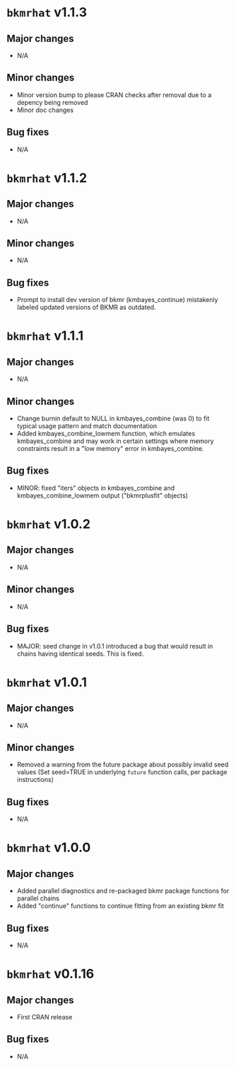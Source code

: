 # `bkmrhat` v1.1.3

## Major changes
- N/A

## Minor changes
- Minor version bump to please CRAN checks after removal due to a depency being removed
- Minor doc changes

## Bug fixes
- N/A


# `bkmrhat` v1.1.2

## Major changes
- N/A

## Minor changes
- N/A

## Bug fixes
- Prompt to install dev version of bkmr (kmbayes_continue) mistakenly labeled updated versions of BKMR as outdated.

# `bkmrhat` v1.1.1

## Major changes
- N/A

## Minor changes
- Change burnin default to NULL in kmbayes_combine (was 0) to fit typical usage pattern and match documentation
- Added kmbayes_combine_lowmem function, which emulates kmbayes_combine and may work in certain settings where memory constraints result in a "low memory" error in kmbayes_combine.

## Bug fixes
- MINOR: fixed "iters" objects in kmbayes_combine and kmbayes_combine_lowmem output ("bkmrplusfit" objects)

# `bkmrhat` v1.0.2

## Major changes
- N/A

## Minor changes
- N/A

## Bug fixes
- MAJOR: seed change in v1.0.1 introduced a bug that would result in chains having identical seeds. This is fixed. 

# `bkmrhat` v1.0.1

## Major changes
- N/A

## Minor changes
- Removed a warning from the future package about possibly invalid seed values (Set seed=TRUE in underlying `future` function calls, per package instructions)

## Bug fixes
- N/A


# `bkmrhat` v1.0.0

## Major changes
- Added parallel diagnostics and re-packaged bkmr package functions for parallel chains
- Added "continue" functions to continue fitting from an existing bkmr fit

## Bug fixes
- N/A

# `bkmrhat` v0.1.16

## Major changes
- First CRAN release

## Bug fixes
- N/A

